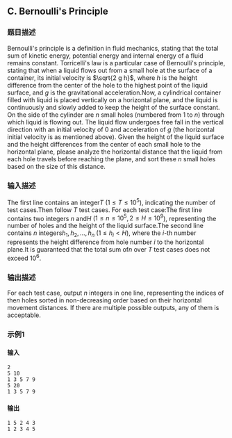 ## C. Bernoulli's Principle

### 题目描述

Bernoulli\'s principle is a definition in fluid mechanics, stating that
the total sum of kinetic energy, potential energy and internal energy of
a fluid remains constant. Torricelli\'s law is a particular case of
Bernoulli\'s principle, stating that when a liquid flows out from a
small hole at the surface of a container, its initial velocity is $\sqrt{2 g h}$, where $h$ is the height difference from the center
of the hole to the highest point of the liquid surface, and $g$ is the gravitational acceleration.Now, a cylindrical container filled with liquid is placed vertically on
a horizontal plane, and the liquid is continuously and slowly added to
keep the height of the surface constant. On the side of the cylinder are $n$ small holes (numbered from $1$ to $n$)
through which liquid is flowing out. The liquid flow undergoes free fall
in the vertical direction with an initial velocity of $0$ and acceleration of $g$ (the horizontal initial velocity is as
mentioned above). Given the height of the liquid surface and the height
differences from the center of each small hole to the horizontal plane,
please analyze the horizontal distance that the liquid from each hole
travels before reaching the plane, and sort these $n$ small holes based on the size of this
distance.

### 输入描述

The first line contains an integer$T$ ($1 \leq T \leq 10^5$), indicating the number
of test cases.Then follow $T$ test cases. For each test
case:The first line contains two integers $n$ and$H$ ($1 \leq n \leq 10^5, 2 \leq H \leq 10^9$),
representing the number of holes and the height of the liquid surface.The second line contains $n$ integers$h_1, h_2, \ldots, h_n$ ($1 \leq h_i < H$), where the $i$-th number represents the height
difference from hole number $i$ to the
horizontal plane.It is guaranteed that the total sum of$n$ over $T$ test cases does not exceed $10^6$.

### 输出描述

For each test case, output $n$ integers in
one line, representing the indices of the$n$ holes sorted in non-decreasing order based on their horizontal movement
distances. If there are multiple possible outputs, any of them is
acceptable.

### 示例1

#### 输入

```plain
2
5 10
1 3 5 7 9
5 20
1 3 5 7 9
```

#### 输出

```plain
1 5 2 4 3
1 2 3 4 5
```

